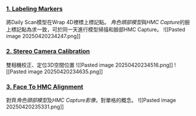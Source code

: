 ### [1. Labeling Markers](https://www.youtube.com/watch?v=P6qVazz88fE)
將Daily Scan模型在Wrap 4D裡標上標記點。
*角色頭部模型*與*HMC Capture*的臉上標記點為求一致，可於同一天進行模型掃描和臉部HMC Capture。
![[Pasted image 20250420234247.png]]

### [2. Stereo Camera Calibration](https://www.youtube.com/watch?v=EtphWoWTcys)
雙相機校正、定位3D空間位置
![[Pasted image 20250420234516.png]]
![[Pasted image 20250420234635.png]]

### [3. Face To HMC Alignment](https://www.youtube.com/watch?v=ez9ZxfzKBzc)
對齊*角色頭部模型*及*HMC Capture影像*，對單格的概念。
![[Pasted image 20250420235331.png]]


